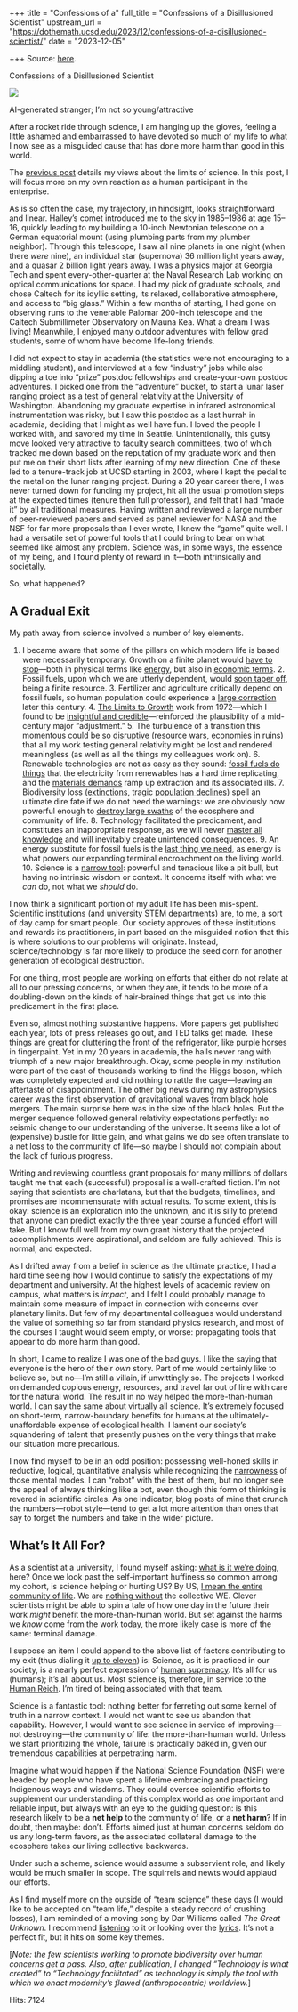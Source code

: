 +++
title = "Confessions of a"
full_title = "Confessions of a Disillusioned Scientist"
upstream_url = "https://dothemath.ucsd.edu/2023/12/confessions-of-a-disillusioned-scientist/"
date = "2023-12-05"

+++
Source: [here](https://dothemath.ucsd.edu/2023/12/confessions-of-a-disillusioned-scientist/).

Confessions of a Disillusioned Scientist

[![](https://dothemath.ucsd.edu/wp-content/uploads/2023/12/guilty-AI-300x300.jpg)](https://dothemath.ucsd.edu/wp-content/uploads/2023/12/guilty-AI.jpg)

AI-generated stranger; I’m not so young/attractive

After a rocket ride through science, I am hanging up the gloves, feeling a little ashamed and embarrassed to have devoted so much of my life to what I now see as a misguided cause that has done more harm than good in this world.

The [previous post](https://dothemath.ucsd.edu/2023/11/putting-science-in-its-place/) details my views about the limits of science. In this post, I will focus more on my own reaction as a human participant in the enterprise.

As is so often the case, my trajectory, in hindsight, looks straightforward and linear. Halley’s comet introduced me to the sky in 1985–1986 at age 15–16, quickly leading to my building a 10-inch Newtonian telescope on a German equatorial mount (using plumbing parts from my plumber neighbor). Through this telescope, I saw all nine planets in one night (when there *were* nine), an individual star (supernova) 36 million light years away, and a quasar 2 billion light years away. I was a physics major at Georgia Tech and spent every-other-quarter at the Naval Research Lab working on optical communications for space. I had my pick of graduate schools, and chose Caltech for its idyllic setting, its relaxed, collaborative atmosphere, and access to “big glass.” Within a few months of starting, I had gone on observing runs to the venerable Palomar 200-inch telescope and the Caltech Submillimeter Observatory on Mauna Kea. What a dream I was living! Meanwhile, I enjoyed many outdoor adventures with fellow grad students, some of whom have become life-long friends.

I did not expect to stay in academia (the statistics were not encouraging to a middling student), and interviewed at a few “industry” jobs while also dipping a toe into “prize” postdoc fellowships and create-your-own postdoc adventures. I picked one from the “adventure” bucket, to start a lunar laser ranging project as a test of general relativity at the University of Washington. Abandoning my graduate expertise in infrared astronomical instrumentation was risky, but I saw this postdoc as a last hurrah in academia, deciding that I might as well have fun. I loved the people I worked with, and savored my time in Seattle. Unintentionally, this gutsy move looked very attractive to faculty search committees, two of which tracked me down based on the reputation of my graduate work and then put me on their short lists after learning of my new direction. One of these led to a tenure-track job at UCSD starting in 2003, where I kept the pedal to the metal on the lunar ranging project. During a 20 year career there, I was never turned down for funding my project, hit all the usual promotion steps at the expected times (tenure then full professor), and felt that I had “made it” by all traditional measures. Having written and reviewed a large number of peer-reviewed papers and served as panel reviewer for NASA and the NSF for far more proposals than I ever wrote, I knew the “game” quite well. I had a versatile set of powerful tools that I could bring to bear on what seemed like almost any problem. Science was, in some ways, the essence of my being, and I found plenty of reward in it—both intrinsically and societally.

So, what happened?

## A Gradual Exit

My path away from science involved a number of key elements.

1.  I became aware that some of the pillars on which modern life is based were necessarily temporary. Growth on a finite planet would [have to stop](https://rdcu.be/cR8Pp)—both in physical terms like [energy](https://dothemath.ucsd.edu/2011/07/galactic-scale-energy/), but also in [economic terms](https://dothemath.ucsd.edu/2011/07/can-economic-growth-last/). 2.  Fossil fuels, upon which we are utterly dependent, would [soon taper off](https://escholarship.org/uc/item/9js5291m#section.8.5), being a finite resource. 3.  Fertilizer and agriculture critically depend on fossil fuels, so human population could experience a [large correction](https://dothemath.ucsd.edu/2022/12/finite-feeding-frenzy/) later this century. 4.  [The Limits to Growth](https://en.wikipedia.org/wiki/The_Limits_to_Growth) work from 1972—which I found to be [insightful and credible](https://dothemath.ucsd.edu/2011/09/discovering-limits-to-growth/)—reinforced the plausibility of a mid-century major “adjustment.” 5.  The turbulence of a transition this momentous could be so [disruptive](https://dothemath.ucsd.edu/2021/05/why-worry-about-collapse/) (resource wars, economies in ruins) that all my work testing general relativity might be lost and rendered meaningless (as well as all the things my colleagues work on). 6.  Renewable technologies are not as easy as they sound: [fossil fuels do things](https://dothemath.ucsd.edu/2022/06/shedding-our-fossil-fuel-suit/) that the electricity from renewables has a hard time replicating, and the [materials demands](https://dothemath.ucsd.edu/2023/09/can-modernity-last/) ramp up extraction and its associated ills. 7.  Biodiversity loss ([extinctions](https://dothemath.ucsd.edu/2022/09/death-by-hockey-sticks/), tragic [population declines](https://dothemath.ucsd.edu/2023/08/ecological-cliff-edge/)) spell an ultimate dire fate if we do not heed the warnings: we are obviously now powerful enough to [destroy large swaths](https://www.worldwildlife.org/stories/what-is-the-sixth-mass-extinction-and-what-can-we-do-about-it) of the ecosphere and community of life. 8.  Technology facilitated the predicament, and constitutes an inappropriate response, as we will never [master all knowledge](https://dothemath.ucsd.edu/2023/11/putting-science-in-its-place/) and will inevitably create unintended consequences. 9.  An energy substitute for fossil fuels is the [last thing we need](https://dothemath.ucsd.edu/2022/09/a-climate-love-story/), as energy is what powers our expanding terminal encroachment on the living world. 10. Science is a [narrow tool](https://dothemath.ucsd.edu/2023/11/putting-science-in-its-place/): powerful and tenacious like a pit bull, but having no intrinsic wisdom or context. It concerns itself with what we *can* do, not what we *should* do.

I now think a significant portion of my adult life has been mis-spent. Scientific institutions (and university STEM departments) are, to me, a sort of day camp for smart people. Our society approves of these institutions and rewards its practitioners, in part based on the misguided notion that this is where solutions to our problems will originate. Instead, science/technology is far more likely to produce the seed corn for another generation of ecological destruction.

For one thing, most people are working on efforts that either do not relate at all to our pressing concerns, or when they are, it tends to be more of a doubling-down on the kinds of hair-brained things that got us into this predicament in the first place.

Even so, almost nothing substantive happens. More papers get published each year, lots of press releases go out, and TED talks get made. These things are great for cluttering the front of the refrigerator, like purple horses in fingerpaint. Yet in my 20 years in academia, the halls never rang with triumph of a new major breakthrough. Okay, some people in my institution were part of the cast of thousands working to find the Higgs boson, which was completely expected and did nothing to rattle the cage—leaving an aftertaste of disappointment. The other big news during my astrophysics career was the first observation of gravitational waves from black hole mergers. The main surprise here was in the size of the black holes. But the merger sequence followed general relativity expectations perfectly: no seismic change to our understanding of the universe. It seems like a lot of (expensive) bustle for little gain, and what gains we do see often translate to a net loss to the community of life—so maybe I should not complain about the lack of furious progress.

Writing and reviewing countless grant proposals for many millions of dollars taught me that each (successful) proposal is a well-crafted fiction. I’m not saying that scientists are charlatans, but that the budgets, timelines, and promises are incommensurate with actual results. To some extent, this is okay: science is an exploration into the unknown, and it is silly to pretend that anyone can predict exactly the three year course a funded effort will take. But I know full well from my own grant history that the projected accomplishments were aspirational, and seldom are fully achieved. This is normal, and expected.

As I drifted away from a belief in science as the ultimate practice, I had a hard time seeing how I would continue to satisfy the expectations of my department and university. At the highest levels of academic review on campus, what matters is *impact*, and I felt I could probably manage to maintain some measure of impact in connection with concerns over planetary limits. But few of my departmental colleagues would understand the value of something so far from standard physics research, and most of the courses I taught would seem empty, or worse: propagating tools that appear to do more harm than good.

In short, I came to realize I was one of the bad guys. I like the saying that everyone is the hero of their *own* story. Part of me would certainly like to believe so, but no—I’m still a villain, if unwittingly so. The projects I worked on demanded copious energy, resources, and travel far out of line with care for the natural world. The result in no way helped the more-than-human world. I can say the same about virtually all science. It’s extremely focused on short-term, narrow-boundary benefits for humans at the ultimately-unaffordable expense of ecological health. I lament our society’s squandering of talent that presently pushes on the very things that make our situation more precarious.

I now find myself to be in an odd position: possessing well-honed skills in reductive, logical, quantitative analysis while recognizing the [narrowness](https://dothemath.ucsd.edu/2023/11/putting-science-in-its-place/) of those mental modes. I can “robot” with the best of them, but no longer see the appeal of always thinking like a bot, even though this form of thinking is revered in scientific circles. As one indicator, blog posts of mine that crunch the numbers—robot style—tend to get a lot more attention than ones that say to forget the numbers and take in the wider picture.

## What’s It All For?

As a scientist at a university, I found myself asking: [what is it we’re doing](https://dothemath.ucsd.edu/2021/05/to-what-end/), here? Once we look past the self-important huffiness so common among my cohort, is science helping or hurting US? By US, [I mean the entire community of life](https://dothemath.ucsd.edu/2023/10/are-we-lucky/). We are [nothing without](https://dothemath.ucsd.edu/2023/11/nothing-without-bugs/) the collective WE. Clever scientists might be able to spin a tale of how one day in the future their work *might* benefit the more-than-human world. But set against the harms we *know* come from the work today, the more likely case is more of the same: terminal damage.

I suppose an item I could append to the above list of factors contributing to my exit (thus dialing it [up to eleven](https://en.wikipedia.org/wiki/Up_to_eleven)) is: Science, as it is practiced in our society, is a nearly perfect expression of [human supremacy](https://dothemath.ucsd.edu/2022/02/human-exceptionalism/). It’s all for us (humans); it’s all about us. Most science is, therefore, in service to the [Human Reich](https://dothemath.ucsd.edu/2023/10/our-ugly-magnificence/). I’m tired of being associated with that team.

Science is a fantastic tool: nothing better for ferreting out some kernel of truth in a narrow context. I would not want to see us abandon that capability. However, I would want to see science in service of improving—not destroying—the community of life: the more-than-human world. Unless we start prioritizing the whole, failure is practically baked in, given our tremendous capabilities at perpetrating harm.

Imagine what would happen if the National Science Foundation (NSF) were headed by people who have spent a lifetime embracing and practicing Indigenous ways and wisdoms. They could oversee scientific efforts to supplement our understanding of this complex world as *one* important and reliable input, but always with an eye to the guiding question: is this research likely to be a **net help** to the community of life, or a **net harm**? If in doubt, then maybe: don’t. Efforts aimed just at human concerns seldom do us any long-term favors, as the associated collateral damage to the ecosphere takes our living collective backwards.

Under such a scheme, science would assume a subservient role, and likely would be much smaller in scope. The squirrels and newts would applaud our efforts.

As I find myself more on the outside of “team science” these days (I would like to be accepted on “team life,” despite a steady record of crushing losses), I am reminded of a moving song by Dar Williams called *The Great Unknown*. I recommend [listening](https://www.youtube.com/watch?v=v3Bjgl-P4w8) to it or looking over the [lyrics](https://genius.com/Dar-williams-the-great-unknown-lyrics). It’s not a perfect fit, but it hits on some key themes.

\[*Note: the few scientists working to promote biodiversity over human concerns get a pass. Also, after publication, I changed “Technology is what created” to “Technology facilitated” as technology is simply the tool with which we enact modernity’s flawed (anthropocentric) worldview.*\]

Hits: 7124

[](https://www.addtoany.com/add_to/facebook?linkurl=https%3A%2F%2Fdothemath.ucsd.edu%2F2023%2F12%2Fconfessions-of-a-disillusioned-scientist%2F&linkname=Confessions%20of%20a%20Disillusioned%20Scientist "Facebook")[](https://www.addtoany.com/add_to/twitter?linkurl=https%3A%2F%2Fdothemath.ucsd.edu%2F2023%2F12%2Fconfessions-of-a-disillusioned-scientist%2F&linkname=Confessions%20of%20a%20Disillusioned%20Scientist "Twitter")[](https://www.addtoany.com/add_to/email?linkurl=https%3A%2F%2Fdothemath.ucsd.edu%2F2023%2F12%2Fconfessions-of-a-disillusioned-scientist%2F&linkname=Confessions%20of%20a%20Disillusioned%20Scientist "Email")[](https://www.addtoany.com/share)
